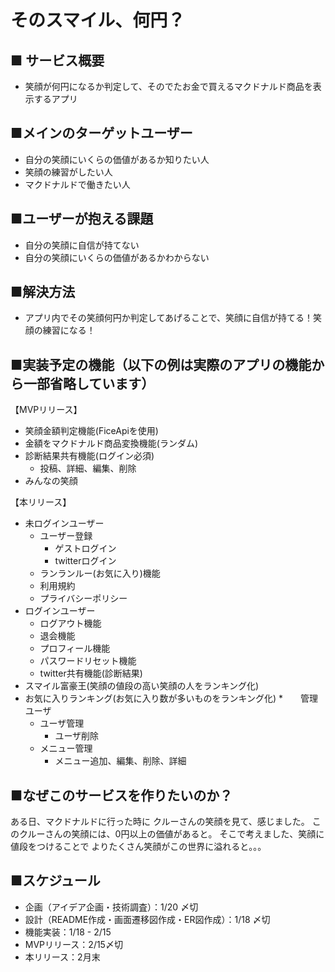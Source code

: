 # そのスマイル、何円？
## ■ サービス概要
- 笑顔が何円になるか判定して、そのでたお金で買えるマクドナルド商品を表示するアプリ

## ■メインのターゲットユーザー
- 自分の笑顔にいくらの価値があるか知りたい人
- 笑顔の練習がしたい人
- マクドナルドで働きたい人

## ■ユーザーが抱える課題
- 自分の笑顔に自信が持てない
- 自分の笑顔にいくらの価値があるかわからない

## ■解決方法
- アプリ内でその笑顔何円か判定してあげることで、笑顔に自信が持てる！笑顔の練習になる！

## ■実装予定の機能（以下の例は実際のアプリの機能から一部省略しています）
【MVPリリース】
* 笑顔金額判定機能(FiceApiを使用)
* 金額をマクドナルド商品変換機能(ランダム)
* 診断結果共有機能(ログイン必須)
  - 投稿、詳細、編集、削除
* みんなの笑顔

【本リリース】
* 未ログインユーザー
  - ユーザー登録
    - ゲストログイン
    - twitterログイン
  - ランランルー(お気に入り)機能
  - 利用規約
  - プライバシーポリシー
* ログインユーザー
  - ログアウト機能
  - 退会機能
  - プロフィール機能
  - パスワードリセット機能
  - twitter共有機能(診断結果)
* スマイル富豪王(笑顔の値段の高い笑顔の人をランキング化)
* お気に入りランキング(お気に入り数が多いものをランキング化)
*　　管理ユーザ
  - ユーザ管理
    - ユーザ削除
  - メニュー管理
    - メニュー追加、編集、削除、詳細

## ■なぜこのサービスを作りたいのか？
ある日、マクドナルドに行った時に
クルーさんの笑顔を見て、感じました。
このクルーさんの笑顔には、0円以上の価値があると。
そこで考えました、笑顔に値段をつけることで
よりたくさん笑顔がこの世界に溢れると。。。


## ■スケジュール
- 企画（アイデア企画・技術調査）：1/20 〆切
- 設計（README作成・画面遷移図作成・ER図作成）：1/18 〆切
- 機能実装：1/18 - 2/15
- MVPリリース：2/15〆切
- 本リリース：2月末
